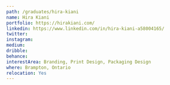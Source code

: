 ```yaml
---
path: /graduates/hira-kiani
name: Hira Kiani
portfolio: https://hirakiani.com/
linkedin: https://www.linkedin.com/in/hira-kiani-a58004165/
twitter:
instagram:
medium:
dribble:
behance:
interestArea: Branding, Print Design, Packaging Design
where: Brampton, Ontario
relocation: Yes
---
```

